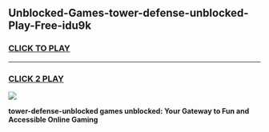 
## Unblocked-Games-tower-defense-unblocked-Play-Free-idu9k
<h3>
<a href="https://premium76.site?title=tower-defense-unblocked&ref=20M">CLICK TO PLAY</a></h3>
<hr>

<h3>
<a href="https://premium76.site?title=tower-defense-unblocked&ref=20M">CLICK 2 PLAY</a>
  
</h3>

<a href="https://premium76.site?title=tower-defense-unblocked&ref=19M"><img src="https://clearcache.store/games.png"></a>


**tower-defense-unblocked games unblocked: Your Gateway to Fun and Accessible Online Gaming**
